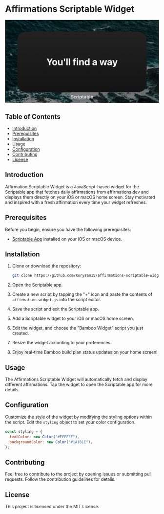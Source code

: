 # Affirmations Scriptable Widget

![Bamboo Widget Preview](https://github.com/Korysam15/affirmations-scriptable-widget/blob/main/docs/img/widget.png)

## Table of Contents

- [Introduction](#introduction)
- [Prerequisites](#prerequisites)
- [Installation](#installation)
- [Usage](#usage)
- [Configuration](#configuration)
- [Contributing](#contributing)
- [License](#license)

## Introduction

Affirmation Scriptable Widget is a JavaScript-based widget for the Scriptable app that fetches daily affirmations from affirmations.dev and displays them directly on your iOS or macOS home screen. Stay motivated and inspired with a fresh affirmation every time your widget refreshes.

## Prerequisites

Before you begin, ensure you have the following prerequisites:

- [Scriptable App](https://scriptable.app/) installed on your iOS or macOS device.

## Installation

1. Clone or download the repository:

   ```bash
   git clone https://github.com/Korysam15/affirmations-scriptable-widget.git
   ```

2. Open the Scriptable app.

3. Create a new script by tapping the "+" icon and paste the contents of `affirmation-widget.js` into the script editor.

4. Save the script and exit the Scriptable app.

5. Add a Scriptable widget to your iOS or macOS home screen.

6. Edit the widget, and choose the "Bamboo Widget" script you just created.

7. Resize the widget according to your preferences.

8. Enjoy real-time Bamboo build plan status updates on your home screen!

## Usage

The Affirmations Scriptable Widget will automatically fetch and display different affirmations. Tap the widget to open the Scriptable app for more details.

## Configuration

Customize the style of the widget by modifying the styling options within the script. Edit the `styling` object to set your color configuration.

```javascript
const styling = {
  textColor: new Color("#FFFFFF"),
  backgroundColor: new Color("#1A1B1E"),
};
```

## Contributing

Feel free to contribute to the project by opening issues or submitting pull requests. Follow the contribution guidelines for details.

## License

This project is licensed under the MIT License.
